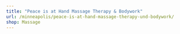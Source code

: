 ```yaml
---
title: "Peace is at Hand Massage Therapy & Bodywork"
url: /minneapolis/peace-is-at-hand-massage-therapy-und-bodywork/
shop: Massage
---
```

